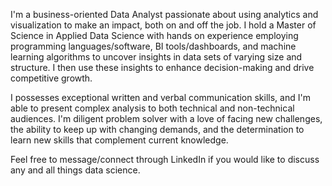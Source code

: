 I'm a business-oriented Data Analyst passionate about using analytics and visualization to make an impact, both on and off the job. I hold a Master of Science in Applied Data Science with hands on experience employing programming languages/software, BI tools/dashboards, and machine learning algorithms to uncover insights in data sets of varying size and structure. I then use these insights to enhance decision-making and drive competitive growth. 

I possesses exceptional written and verbal communication skills, and I'm able to present complex analysis to both technical and non-technical audiences. I'm diligent problem solver with a love of facing new challenges, the ability to keep up with changing demands, and the determination to learn new skills that complement current knowledge. 

Feel free to message/connect through LinkedIn if you would like to discuss any and all things data science. 

<!---
ZChipman/ZChipman is a ✨ special ✨ repository because its `README.md` (this file) appears on your GitHub profile.
You can click the Preview link to take a look at your changes.
--->
